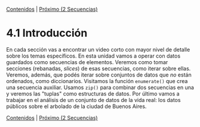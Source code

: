 [Contenidos](../Contenidos.md) \| [Próximo (2 Secuencias)](02_Secuencias.md)

# 4.1 Introducción

En cada sección vas a encontrar un video corto con mayor nivel de detalle sobre los temas específicos. En esta unidad vamos a operar con datos guardados como secuencias de elementos. Veremos como tomar secciones (rebanadas, _slices_) de esas secuencias, como iterar sobre ellas. Veremos, además, que podés iterar sobre conjuntos de datos que _no_ están ordenados, como diccionarios. Visitamos la función `enumerate()` que crea una secuencia auxiliar. Usamos `zip()` para combinar dos secuencias en una y veremos las "tuplas" como estructuras de datos. Por último vamos a trabajar en el análisis de un conjunto de datos de la vida real: los datos públicos sobre el arbolado de la ciudad de Buenos Aires.


[Contenidos](../Contenidos.md) \| [Próximo (2 Secuencias)](02_Secuencias.md)

